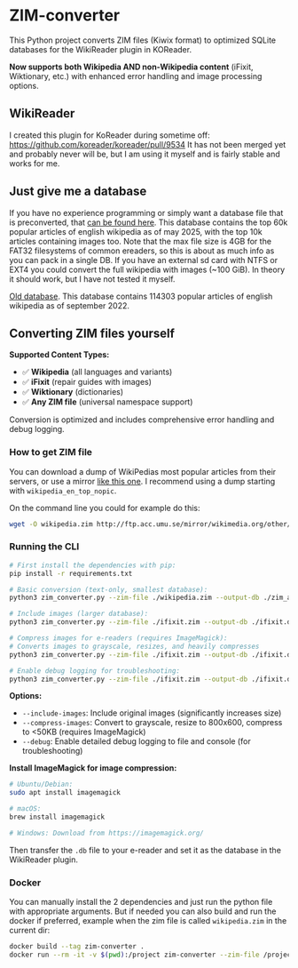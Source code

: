 # ZIM-converter

This Python project converts ZIM files (Kiwix format) to optimized SQLite databases for the WikiReader plugin in KOReader. 

**Now supports both Wikipedia AND non-Wikipedia content** (iFixit, Wiktionary, etc.) with enhanced error handling and image processing options.
## WikiReader

I created this plugin for KoReader during sometime off: https://github.com/koreader/koreader/pull/9534
It has not been merged yet and probably never will be, but I am using it myself and is fairly stable and works for me.

## Just give me a database

If you have no experience programming or simply want a database file that is preconverted, that [can be found here](https://mega.nz/file/9zZlQIKC#ZDPEAQvo_jktEdaDn20AplywxXScJW5yOGB8BMfd1qA).
This database contains the top 60k popular articles of english wikipedia as of may 2025, with the top 10k articles containing images too. Note that the max file size is 4GB for the FAT32 filesystems of common ereaders, so this is about as much info as you can pack in a single DB. If you have an external sd card with NTFS or EXT4 you could convert the full wikipedia with images (~100 GiB). In theory it should work, but I have not tested it myself.

[Old database](https://mega.nz/file/06AX2DrC#1WYLi9GsF2DV7VplMaMoK7bKGWna2ItIeiW92OekALg). This database contains 114303 popular articles of english wikipedia as of september 2022.

## Converting ZIM files yourself

**Supported Content Types:**
- ✅ **Wikipedia** (all languages and variants)
- ✅ **iFixit** (repair guides with images)  
- ✅ **Wiktionary** (dictionaries)
- ✅ **Any ZIM file** (universal namespace support)

Conversion is optimized and includes comprehensive error handling and debug logging.

### How to get ZIM file

You can download a dump of WikiPedias most popular articles from their servers, or use a mirror [like this one](http://ftp.acc.umu.se/mirror/wikimedia.org/other/kiwix/zim/wikipedia/). I recommend using a dump starting with `wikipedia_en_top_nopic`.

On the command line you could for example do this:

```bash
wget -O wikipedia.zim http://ftp.acc.umu.se/mirror/wikimedia.org/other/kiwix/zim/wikipedia/wikipedia_en_top_nopic_2022-09.zim
```

### Running the CLI

```bash
# First install the dependencies with pip:
pip install -r requirements.txt

# Basic conversion (text-only, smallest database):
python3 zim_converter.py --zim-file ./wikipedia.zim --output-db ./zim_articles.db

# Include images (larger database):
python3 zim_converter.py --zim-file ./ifixit.zim --output-db ./ifixit.db --include-images

# Compress images for e-readers (requires ImageMagick):
# Converts images to grayscale, resizes, and heavily compresses
python3 zim_converter.py --zim-file ./ifixit.zim --output-db ./ifixit.db --compress-images

# Enable debug logging for troubleshooting:
python3 zim_converter.py --zim-file ./ifixit.zim --output-db ./ifixit.db --debug
```

**Options:**
- `--include-images`: Include original images (significantly increases size)
- `--compress-images`: Convert to grayscale, resize to 800x600, compress to <50KB (requires ImageMagick)
- `--debug`: Enable detailed debug logging to file and console (for troubleshooting)

**Install ImageMagick for image compression:**
```bash
# Ubuntu/Debian:
sudo apt install imagemagick

# macOS:
brew install imagemagick

# Windows: Download from https://imagemagick.org/
```

Then transfer the `.db` file to your e-reader and set it as the database in the WikiReader plugin.

### Docker

You can manually install the 2 dependencies and just run the python file with appropriate arguments. But if needed
you can also build and run the docker if preferred, example when the zim file is called `wikipedia.zim` in the current dir:

```bash
docker build --tag zim-converter .
docker run --rm -it -v $(pwd):/project zim-converter --zim-file /project/wikipedia.zim --output-db /project/zim_articles.db
```
